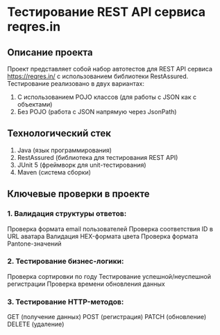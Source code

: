 # Тестирование REST API сервиса reqres.in

## Описание проекта
Проект представляет собой набор автотестов для REST API сервиса https://reqres.in/ с использованием библиотеки RestAssured. Тестирование реализовано в двух вариантах:
  1. С использованием POJO классов (для работы с JSON как с объектами)
  2. Без POJO (работа с JSON напрямую через JsonPath)

## Технологический стек
1. Java (язык программирования)
2. RestAssured (библиотека для тестирования REST API)
3. JUnit 5 (фреймворк для unit-тестирования)
4. Maven (система сборки)

## Ключевые проверки в проекте
### 1. Валидация структуры ответов:
Проверка формата email пользователей
Проверка соответствия ID в URL аватара
Валидация HEX-формата цвета
Проверка формата Pantone-значений
### 2. Тестирование бизнес-логики:
Проверка сортировки по году
Тестирование успешной/неуспешной регистрации
Проверка времени обновления данных
### 3. Тестирование HTTP-методов:
GET (получение данных)
POST (регистрация)
PATCH (обновление)
DELETE (удаление)
